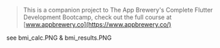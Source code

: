 

>This is a companion project to The App Brewery's Complete Flutter Development Bootcamp, check out the full course at [www.appbrewery.co](https://www.appbrewery.co/)

see
bmi_calc.PNG
&
bmi_results.PNG
